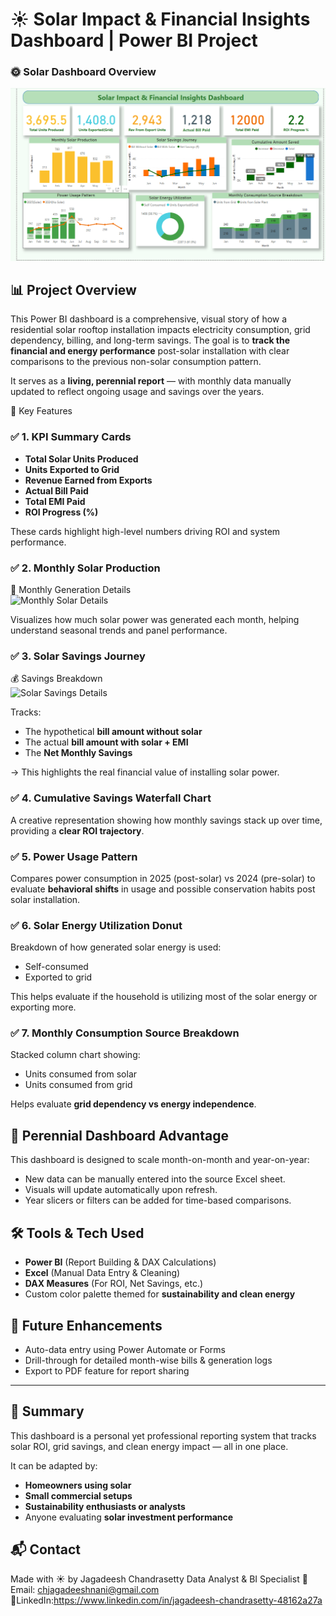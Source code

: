 # ☀️ Solar Impact & Financial Insights Dashboard | Power BI Project

### 🌞 Solar Dashboard Overview  
![Solar Dashboard](Solar%20Dashboard.png)

## 📊 Project Overview

This Power BI dashboard is a comprehensive, visual story of how a residential solar rooftop installation impacts electricity consumption, grid dependency, billing, and long-term savings. The goal is to **track the financial and energy performance** post-solar installation with clear comparisons to the previous non-solar consumption pattern.

It serves as a **living, perennial report** — with monthly data manually updated to reflect ongoing usage and savings over the years.

🌟 Key Features

### ✅ 1. KPI Summary Cards
- **Total Solar Units Produced**
- **Units Exported to Grid**
- **Revenue Earned from Exports**
- **Actual Bill Paid**
- **Total EMI Paid**
- **ROI Progress (%)**

These cards highlight high-level numbers driving ROI and system performance.

### ✅ 2. Monthly Solar Production

📆 Monthly Generation Details  
![Monthly Solar Details](screenshots/Monthly%20Solar%20Details.png)

Visualizes how much solar power was generated each month, helping understand seasonal trends and panel performance.

### ✅ 3. Solar Savings Journey

 💰 Savings Breakdown  
![Solar Savings Details](screenshots/Solar%20Savings%20Details.png)

Tracks:
- The hypothetical **bill amount without solar**
- The actual **bill amount with solar + EMI**
- The **Net Monthly Savings**

→ This highlights the real financial value of installing solar power.

### ✅ 4. Cumulative Savings Waterfall Chart
A creative representation showing how monthly savings stack up over time, providing a **clear ROI trajectory**.

### ✅ 5. Power Usage Pattern
Compares power consumption in 2025 (post-solar) vs 2024 (pre-solar) to evaluate **behavioral shifts** in usage and possible conservation habits post solar installation.

### ✅ 6. Solar Energy Utilization Donut
Breakdown of how generated solar energy is used:
- Self-consumed
- Exported to grid

This helps evaluate if the household is utilizing most of the solar energy or exporting more.

### ✅ 7. Monthly Consumption Source Breakdown
Stacked column chart showing:
- Units consumed from solar
- Units consumed from grid

Helps evaluate **grid dependency vs energy independence**.

## 🔁 Perennial Dashboard Advantage

This dashboard is designed to scale month-on-month and year-on-year:
- New data can be manually entered into the source Excel sheet.
- Visuals will update automatically upon refresh.
- Year slicers or filters can be added for time-based comparisons.

## 🛠 Tools & Tech Used

- **Power BI** (Report Building & DAX Calculations)
- **Excel** (Manual Data Entry & Cleaning)
- **DAX Measures** (For ROI, Net Savings, etc.)
- Custom color palette themed for **sustainability and clean energy**

## 📌 Future Enhancements

- Auto-data entry using Power Automate or Forms
- Drill-through for detailed month-wise bills & generation logs
- Export to PDF feature for report sharing
---

## 📣 Summary

This dashboard is a personal yet professional reporting system that tracks solar ROI, grid savings, and clean energy impact — all in one place.

It can be adapted by:
- **Homeowners using solar**
- **Small commercial setups**
- **Sustainability enthusiasts or analysts**
- Anyone evaluating **solar investment performance**

## 📬 Contact

Made with ☀️ by 
Jagadeesh Chandrasetty
Data Analyst & BI Specialist 
📧 Email: chjagadeeshnani@gmail.com
🔗LinkedIn:https://www.linkedin.com/in/jagadeesh-chandrasetty-48162a27a
